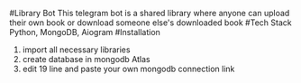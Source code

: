 #Library Bot
This telegram bot is a shared library where anyone can upload their own book or download someone else's downloaded book
#Tech Stack
Python, MongoDB, Aiogram
#Installation
1. import all necessary libraries
2. create database in mongodb Atlas
3. edit 19 line and paste your own mongodb connection link 

